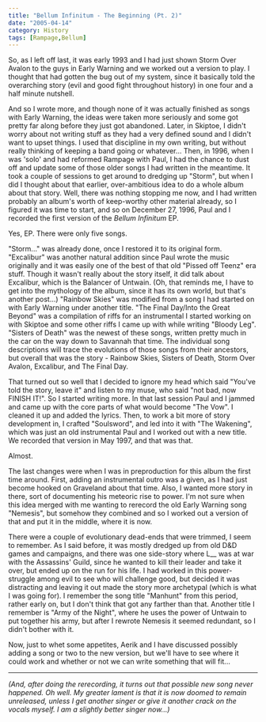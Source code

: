 ```yaml
---
title: "Bellum Infinitum - The Beginning (Pt. 2)"
date: "2005-04-14"
category: History
tags: [Rampage,Bellum]
---
```


So, as I left off last, it was early 1993 and I had just shown Storm Over Avalon to the guys in Early Warning and we worked out a version to play. I thought that had gotten the bug out of my system, since it basically told the overarching story (evil and good fight throughout history) in one four and a half minute nutshell.

And so I wrote more, and though none of it was actually finished as songs with Early Warning, the ideas were taken more seriously and some got pretty far along before they just got abandoned. Later, in Skiptoe, I didn't worry about not writing stuff as they had a very defined sound and I didn't want to upset things. I used that discipline in my own writing, but without really thinking of keeping a band going or whatever... Then, in 1996, when I was 'solo' and had reformed Rampage with Paul, I had the chance to dust off and update some of those older songs I had written in the meantime. It took a couple of sessions to get around to dredging up "Storm", but when I did I thought about that earlier, over-ambitious idea to do a whole album about that story. Well, there was nothing stopping me now, and I had written probably an album's worth of keep-worthy other material already, so I figured it was time to start, and so on December 27, 1996, Paul and I recorded the first version of the *Bellum Infinitum* EP.

Yes, EP. There were only five songs.

"Storm..." was already done, once I restored it to its original form. "Excalibur" was another natural addition since Paul wrote the music originally and it was easily one of the best of that old "Pissed off Teenz" era stuff. Though it wasn't really about the story itself, it did talk about Excalibur, which is the Balancer of Untwain. (Oh, that reminds me, I have to get into the mythology of the album, since it has its own world, but that's another post...) "Rainbow Skies" was modified from a song I had started on with Early Warning under another title. "The Final Day/Into the Great Beyond" was a compilation of riffs for an instrumental I started working on with Skiptoe and some other riffs I came up with while writing "Bloody Leg". "Sisters of Death" was the newest of these songs, written pretty much in the car on the way down to Savannah that time. The individual song descriptions will trace the evolutions of those songs from their ancestors, but overall that was the story - Rainbow Skies, Sisters of Death, Storm Over Avalon, Excalibur, and The Final Day.

That turned out so well that I decided to ignore my head which said "You've told the story, leave it" and listen to my muse, who said "not bad, now FINISH IT!". So I started writing more. In that last session Paul and I jammed and came up with the core parts of what would become "The Vow". I cleaned it up and added the lyrics. Then, to work a bit more of story development in, I crafted "Soulsword", and led into it with "The Wakening", which was just an old instrumental Paul and I worked out with a new title. We recorded that version in May 1997, and that was that.

Almost.

The last changes were when I was in preproduction for this album the first time around. First, adding an instrumental outro was a given, as I had just become hooked on Graveland about that time. Also, I wanted more story in there, sort of documenting his meteoric rise to power. I'm not sure when this idea merged with me wanting to rerecord the old Early Warning song "Nemesis", but somehow they combined and so I worked out a version of that and put it in the middle, where it is now.

There were a couple of evolutionary dead-ends that were trimmed, I seem to remember. As I said before, it was mostly dredged up from old D&D games and campaigns, and there was one side-story where L\_\_ was at war with the Assassins' Guild, since he wanted to kill their leader and take it over, but ended up on the run for his life. I had worked in this power-struggle among evil to see who will challenge good, but decided it was distracting and leaving it out made the story more archetypal (which is what I was going for). I remember the song title "Manhunt" from this period, rather early on, but I don't think that got any farther than that. Another title I remember is "Army of the Night", where he uses the power of Untwain to put together his army, but after I rewrote Nemesis it seemed redundant, so I didn't bother with it.

Now, just to whet some appetites, Aerik and I have discussed possibly adding a song or two to the new version, but we'll have to see where it could work and whether or not we can write something that will fit...

***

*(And, after doing the rerecording, it turns out that possible new song never happened. Oh well. My greater lament is that it is now doomed to remain unreleased, unless I get another singer or give it another crack on the vocals myself. I am a slightly better singer now...)*
